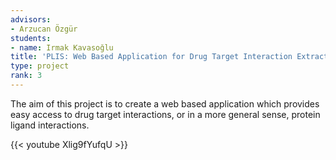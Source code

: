```yaml
---
advisors:
- Arzucan Özgür
students:
- name: Irmak Kavasoğlu
title: 'PLIS: Web Based Application for Drug Target Interaction Extraction'
type: project
rank: 3
---
```


The aim of this project is to create a web based application which provides easy access to drug target interactions, or in a more general sense, protein ligand interactions.


{{< youtube Xlig9fYufqU >}}